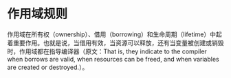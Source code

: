# 作用域规则

作用域在所有权（ownership）、借用（borrowing）和生命周期（lifetime）中起着重要作用。也就是说，当借用有效，当资源可以释放，还有当变量被创建或销毁时，作用域都在指导编译器（原文：That is, they indicate to the compiler when borrows are valid, when resources can be freed, and when variables are created or destroyed.）。
